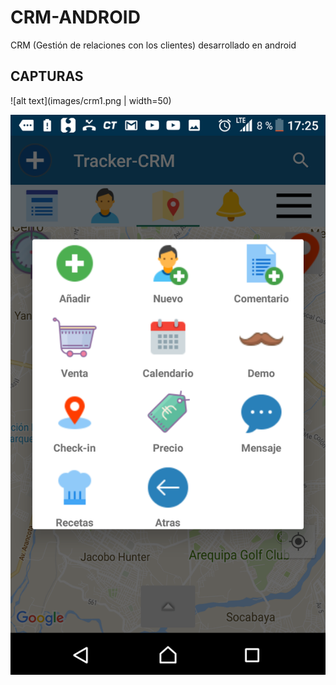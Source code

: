 # CRM-ANDROID
CRM (Gestión de relaciones con los clientes) desarrollado en android

## CAPTURAS
![alt text](images/crm1.png | width=50)

![alt text](images/crm2.png)
